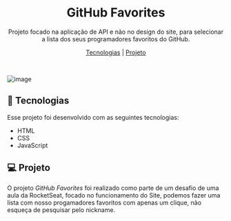 <h1 align="center"> GitHub Favorites </h1>

<p align="center">
Projeto focado na aplicação de API e não no design do site, para selecionar a lista dos seus programadores favoritos do GitHub.
</p>

<p align="center">
  <a href="#-tecnologias">Tecnologias</a>     |
  <a href="#-projeto">Projeto</a>     
</p>

<br>

![image](https://github.com/Gabrielnery7/GITHUB-FAVORITES/assets/128620029/03b7218e-2398-4b5b-97c1-3e9a66671463)


## 🚀 Tecnologias
Esse projeto foi desenvolvido com as seguintes tecnologias:
- HTML
- CSS
- JavaScript

##  💻 Projeto
O projeto _GitHub Favorites_ foi realizado como  parte de um desafio de uma aula da RocketSeat, focado no funcionamento do Site, podemos fazer uma lista com nosso progamadores favoritos com apenas um clique, não esqueça de pesquisar pelo nickname.

